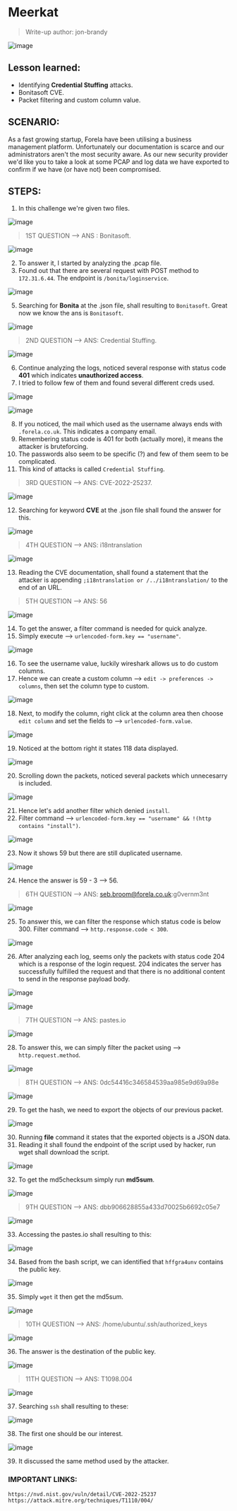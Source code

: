 # Meerkat

> Write-up author: jon-brandy

![image](https://github.com/jon-brandy/hackthebox/assets/70703371/860f1cb2-71d0-48c5-bb58-9cf4d6155baa)

## Lesson learned:
- Identifying **Credential Stuffing** attacks.
- Bonitasoft CVE.
- Packet filtering and custom column value.

## SCENARIO:

<p align="justify">

As a fast growing startup, Forela have been utilising a business management platform. 
Unfortunately our documentation is scarce and our administrators aren't the most security aware. 
As our new security provider we'd like you to take a look at some PCAP and log data we have exported to confirm if we have (or have not) been compromised.

</p>

## STEPS:
1. In this challenge we're given two files.

![image](https://github.com/jon-brandy/hackthebox/assets/70703371/317a7617-95f3-4020-8255-a3676d20bec2)


> 1ST QUESTION --> ANS : Bonitasoft.

![image](https://github.com/jon-brandy/hackthebox/assets/70703371/633d94c8-2997-4a84-9322-8728099a8d4d)


2. To answer it, I started by analyzing the .pcap file.
3. Found out that there are several request with POST method to `172.31.6.44`. The endpoint is `/bonita/loginservice`.

![image](https://github.com/jon-brandy/hackthebox/assets/70703371/58833602-a454-4e6b-a30c-6c97080f7369)


5. Searching for **Bonita** at the .json file, shall resulting to `Bonitasoft`. Great now we know the ans is `Bonitasoft`.


![image](https://github.com/jon-brandy/hackthebox/assets/70703371/3034bbfd-bbfc-4212-9836-1b942ef56356)


> 2ND QUESTION --> ANS: Credential Stuffing.

![image](https://github.com/jon-brandy/hackthebox/assets/70703371/ec6d3311-5945-4c30-a9f9-c011c290035c)


6. Continue analyzing the logs, noticed several response with status code **401** which indicates **unauthorized access**.
7. I tried to follow few of them and found several different creds used.

![image](https://github.com/jon-brandy/hackthebox/assets/70703371/7d8c3782-3076-42d3-a6b5-a912ddec0d8a)


![image](https://github.com/jon-brandy/hackthebox/assets/70703371/d5abd805-6e65-42f5-8956-c72436d4d100)


8. If you noticed, the mail which used as the username always ends with `.forela.co.uk`. This indicates a company email.
9. Remembering status code is 401 for both (actually more), it means the attacker is bruteforcing.
10. The passwords also seem to be specific (?) and few of them seem to be complicated.
11. This kind of attacks is called `Credential Stuffing`.


> 3RD QUESTION --> ANS: CVE-2022-25237.

![image](https://github.com/jon-brandy/hackthebox/assets/70703371/0cc41dd3-2c10-4ec4-87fd-2fc195ccb627)


12. Searching for keyword **CVE** at the .json file shall found the answer for this.

![image](https://github.com/jon-brandy/hackthebox/assets/70703371/947e6bb3-1889-480c-81ff-f98da273b357)



> 4TH QUESTION --> ANS: i18ntranslation

![image](https://github.com/jon-brandy/hackthebox/assets/70703371/9b7642b5-815a-4e01-8d42-8c6a630ff50a)


13. Reading the CVE documentation, shall found a statement that the attacker is appending `;i18ntranslation or /../i18ntranslation/` to the end of an URL.


> 5TH QUESTION --> ANS: 56

![image](https://github.com/jon-brandy/hackthebox/assets/70703371/c3e0450c-c31d-4693-a40a-b73baab13a37)


14. To get the answer, a filter command is needed for quick analyze.
15. Simply execute --> `urlencoded-form.key == "username"`.

![image](https://github.com/jon-brandy/hackthebox/assets/70703371/1cafdb73-f1e5-4f78-a295-81109b3c916a)


16. To see the username value, luckily wireshark allows us to do custom columns.
17. Hence we can create a custom column --> `edit -> preferences -> columns`, then set the column type to custom.

![image](https://github.com/jon-brandy/hackthebox/assets/70703371/2450c106-ca85-42ce-a3d5-900f1efa1320)


18. Next, to modify the column, right click at the column area then choose `edit column` and set the fields to --> `urlencoded-form.value`.

![image](https://github.com/jon-brandy/hackthebox/assets/70703371/7748be57-7733-4eee-a154-dab256532790)


19. Noticed at the bottom right it states 118 data displayed.

![image](https://github.com/jon-brandy/hackthebox/assets/70703371/73094f81-e60f-488d-8441-70e7273f5e11)


20. Scrolling down the packets, noticed several packets which unnecesarry is included.

![image](https://github.com/jon-brandy/hackthebox/assets/70703371/b07bf323-3b69-46af-8eaa-96a07f89090e)


21. Hence let's add another filter which denied `install`.
22. Filter command --> `urlencoded-form.key == "username" && !(http contains "install")`.

![image](https://github.com/jon-brandy/hackthebox/assets/70703371/5a4083b4-f3ee-460f-8b8e-1ce28c7a6ee2)


23. Now it shows 59 but there are still duplicated username.

![image](https://github.com/jon-brandy/hackthebox/assets/70703371/9b85f32c-c9e8-4853-a90d-1e95f2c886b0)


24. Hence the answer is 59 - 3 --> 56.

> 6TH QUESTION --> ANS: seb.broom@forela.co.uk:g0vernm3nt

![image](https://github.com/jon-brandy/hackthebox/assets/70703371/a082e00a-fee4-4836-89a8-7948ad0238de)


25. To answer this, we can filter the response which status code is below 300. Filter command --> `http.response.code < 300`.

![image](https://github.com/jon-brandy/hackthebox/assets/70703371/6b72c169-87c9-4aa9-886a-0ee980fb440a)


26. After analyzing each log, seems only the packets with status code 204 which is a response of the login request. 204 indicates the server has successfully fulfilled the request and that there is no additional content to send in the response payload body.

![image](https://github.com/jon-brandy/hackthebox/assets/70703371/273c09ff-bc18-4c0f-b5f4-922b21665150)


![image](https://github.com/jon-brandy/hackthebox/assets/70703371/3edb78c7-4bee-435f-9448-36e2cf4fbbb1)


> 7TH QUESTION --> ANS: pastes.io

![image](https://github.com/jon-brandy/hackthebox/assets/70703371/c6abcaa5-5571-4df8-8d67-5762ac50a52c)


28. To answer this, we can simply filter the packet using --> `http.request.method`.

![image](https://github.com/jon-brandy/hackthebox/assets/70703371/3cfc4e39-daed-47a5-9271-4530c871c6a4)


> 8TH QUESTION --> ANS: 0dc54416c346584539aa985e9d69a98e

![image](https://github.com/jon-brandy/hackthebox/assets/70703371/d5ed6fb7-ac2e-47bd-b693-a48da008eed1)


29. To get the hash, we need to export the objects of our previous packet.

![image](https://github.com/jon-brandy/hackthebox/assets/70703371/eea286b6-0b0f-4074-8d34-95f7c3a4cb7d)


30. Running **file** command it states that the exported objects is a JSON data.
31. Reading it shall found the endpoint of the script used by hacker, run wget shall download the script.

![image](https://github.com/jon-brandy/hackthebox/assets/70703371/9de08475-1899-45ff-925e-23402d4cacd9)


32. To get the md5checksum simply run **md5sum**.

![image](https://github.com/jon-brandy/hackthebox/assets/70703371/1df562b2-302c-47cb-9d2f-e51c6057f881)


> 9TH QUESTION --> ANS: dbb906628855a433d70025b6692c05e7

![image](https://github.com/jon-brandy/hackthebox/assets/70703371/c85d9716-5f52-4e87-88dc-aed615f641a8)


33. Accessing the pastes.io shall resulting to this:

![image](https://github.com/jon-brandy/hackthebox/assets/70703371/ed05bbff-f1be-4ef4-a713-42b092255d0f)


34. Based from the bash script, we can identified that `hffgra4unv` contains the public key.

![image](https://github.com/jon-brandy/hackthebox/assets/70703371/59441f05-fadc-4ef3-a5d4-0b00aa29f995)


35. Simply `wget` it then get the md5sum.

![image](https://github.com/jon-brandy/hackthebox/assets/70703371/27b045a1-fcc4-4fed-83c3-952032bec332)


> 10TH QUESTION --> ANS: /home/ubuntu/.ssh/authorized_keys

![image](https://github.com/jon-brandy/hackthebox/assets/70703371/ed956922-19d9-42ae-8760-d4814197e955)


36. The answer is the destination of the public key.

![image](https://github.com/jon-brandy/hackthebox/assets/70703371/b9580b7e-897e-4308-91ff-0c977443f74e)


> 11TH QUESTION --> ANS: T1098.004

![image](https://github.com/jon-brandy/hackthebox/assets/70703371/d2d19336-38b0-4409-8b2a-aafa68f3d810)


37. Searching `ssh` shall resulting to these:

![image](https://github.com/jon-brandy/hackthebox/assets/70703371/220d379e-205f-42ae-a56a-8876d054ba03)


38. The first one should be our interest.

![image](https://github.com/jon-brandy/hackthebox/assets/70703371/e49d3285-e0b2-408a-8cac-f505f927e4d4)


39. It discussed the same method used by the attacker.

### IMPORTANT LINKS:

```
https://nvd.nist.gov/vuln/detail/CVE-2022-25237
https://attack.mitre.org/techniques/T1110/004/
```
